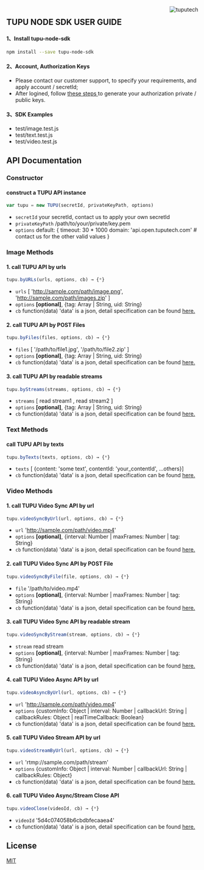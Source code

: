 <a href="https://www.tuputech.com/">
    <img src="https://www.tuputech.com/static/images/logo_w.svg" alt="tuputech"
         title="tuputech" align="right" />
</a>

## TUPU NODE SDK USER GUIDE

#### 1、Install tupu-node-sdk
```bash
npm install --save tupu-node-sdk
```

#### 2、Account, Authorization Keys
- Please contact our customer support, to specify your requirements, and apply account / secretId;
- After logined, follow <a href="https://console.cloud.tuputech.com/account/cert"> these steps </a> to generate your authorization private / public keys.

#### 3、SDK Examples
- test/image.test.js
- test/text.test.js
- test/video.test.js

## API Documentation
### Constructor
#### construct a TUPU API instance
```js
var tupu = new TUPU(secretId, privateKeyPath, options)
```
- `secretId` your secretId, contact us to apply your own secretId
- `privateKeyPath` /path/to/your/private/key.pem
- `options` default: {
                timeout: 30 * 1000
                domain: 'api.open.tuputech.com' # contact us for the other valid values
            }

### Image Methods

#### 1. call TUPU API by urls
```js
tupu.byURLs(urls, options, cb) → {*}
```
- `urls`		[ 'http://sample.com/path/image.png', 'http://sample.com/path/images.zip' ]
- `options` <strong>[optional]</strong>, {tag: Array | String, uid: String}
- `cb`		function(data) 'data' is a json, detail specification can be found [here.](http://cloud.doc.tuputech.com/API/image/)

#### 2. call TUPU API by POST Files
```js
tupu.byFiles(files, options, cb) → {*}
```
- `files`		[ '/path/to/file1.jpg', '/path/to/file2.zip' ]
- `options` <strong>[optional]</strong>, {tag: Array | String, uid: String}
- `cb`    	function(data) 'data' is a json, detail specification can be found [here.](http://cloud.doc.tuputech.com/API/image/)

#### 3. call TUPU API by readable streams
```js
tupu.byStreams(streams, options, cb) → {*}
```
- `streams`		[ read stream1 , read stream2 ]
- `options` <strong>[optional]</strong>, {tag: Array | String, uid: String}
- `cb`    	function(data) 'data' is a json, detail specification can be found [here.](http://cloud.doc.tuputech.com/API/image/)


### Text Methods

#### call TUPU API by texts
```js
tupu.byTexts(texts, options, cb) → {*}
```
- `texts`		[ {content: 'some text', contentId: 'your_contentId', ...others}]
- `cb`		function(data) 'data' is a json, detail specification can be found [here.](http://cloud.doc.tuputech.com/API/text/textAnalysis.html)


### Video Methods

#### 1. call TUPU Video Sync API by url
```js
tupu.videoSyncByUrl(url, options, cb) → {*}
```
- `url`		'http://sample.com/path/video.mp4'
- `options` <strong>[optional]</strong>, {interval: Number | maxFrames: Number | tag: String}
- `cb`		function(data) 'data' is a json, detail specification can be found [here.](http://cloud.doc.tuputech.com/API/video/syncscan/)

#### 2. call TUPU Video Sync API by POST File
```js
tupu.videoSyncByFile(file, options, cb) → {*}
```
- `file`	'/path/to/video.mp4'
- `options` <strong>[optional]</strong>, {interval: Number | maxFrames: Number | tag: String}
- `cb`    	function(data) 'data' is a json, detail specification can be found [here.](http://cloud.doc.tuputech.com/API/video/syncscan/)

#### 3. call TUPU Video Sync API by readable stream
```js
tupu.videoSyncByStream(stream, options, cb) → {*}
```
- `stream`  read stream
- `options` <strong>[optional]</strong>, {interval: Number | maxFrames: Number | tag: String}
- `cb`    	function(data) 'data' is a json, detail specification can be found [here.](http://cloud.doc.tuputech.com/API/video/syncscan/)

#### 4. call TUPU Video Async API by url
```js
tupu.videoAsyncByUrl(url, options, cb) → {*}
```
- `url`		'http://sample.com/path/video.mp4'
- `options` {customInfo: Object | interval: Number | callbackUrl: String | callbackRules: Object | realTimeCallback: Boolean}
- `cb`		function(data) 'data' is a json, detail specification can be found [here.](http://cloud.doc.tuputech.com/API/video/asyncscan/#1)

#### 5. call TUPU Video Stream API by url
```js
tupu.videoStreamByUrl(url, options, cb) → {*}
```
- `url`		'rtmp://sample.com/path/stream'
- `options` {customInfo: Object | interval: Number | callbackUrl: String | callbackRules: Object}
- `cb`		function(data) 'data' is a json, detail specification can be found [here.](http://cloud.doc.tuputech.com/API/video/asyncscan/#2)

#### 6. call TUPU Video Async/Stream Close API
```js
tupu.videoClose(videoId, cb) → {*}
```
- `videoId`	'5d4c074058b6cbdbfecaaea4'
- `cb`		function(data) 'data' is a json, detail specification can be found [here.](http://cloud.doc.tuputech.com/API/video/asyncscan/#3)

## License
[MIT](http://www.opensource.org/licenses/mit-license.php)